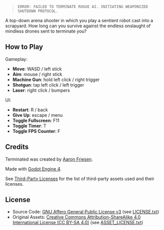 
> `ERROR: FAILED TO TERMINATE ROGUE AI. INITIATING WEAPONIZED SHUTDOWN PROTOCOL.`

A top-down arena shooter in which you play a sentient robot cast into a scrapyard.
How long can you survive against the endless onslaught of mindless drones sent to terminate you?

## How to Play

Gameplay:

- **Move**: WASD / left stick
- **Aim**: mouse / right stick
- **Machine Gun**: hold left click / right trigger
- **Shotgun**: tap left click / left trigger
- **Laser**: right click / bumpers

UI:

- **Restart**: R / back
- **Give Up**: escape / menu
- **Toggle Fullscreen**: F11
- **Toggle Timer**: T
- **Toggle FPS Counter**: F

## Credits

Terminated was created by [Aaron Friesen](https://frie.dev).

Made with [Godot Engine 4](https://godotengine.org).

See [Third-Party Licenses](https://github.com/friedev/terminated/blob/main/THIRD-PARTY_LICENSES.md) for the list of third-party assets used and their licenses.

## License

- Source Code: [GNU Affero General Public License v3](https://www.gnu.org/licenses/agpl-3.0.en.html) (see [LICENSE.txt](https://github.com/friedev/terminated/blob/main/LICENSE.txt))
- Original Assets: [Creative Commons Attribution-ShareAlike 4.0 International License (CC BY-SA 4.0)](https://creativecommons.org/licenses/by-sa/4.0/) (see [ASSET_LICENSE.txt](https://github.com/friedev/terminated/blob/main/ASSET_LICENSE.txt))
